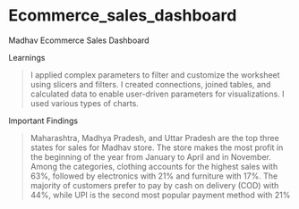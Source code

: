 # Ecommerce_sales_dashboard

Madhav Ecommerce Sales Dashboard

Learnings
>I applied complex parameters to filter and customize the worksheet using slicers and filters.
>I created connections, joined tables, and calculated data to enable user-driven parameters for visualizations.
>I used various types of charts.


Important Findings
>Maharashtra, Madhya Pradesh, and Uttar Pradesh are the top three states for sales for Madhav store.
>The store makes the most profit in the beginning of the year from January to April and in November.
>Among the categories, clothing accounts for the highest sales with 63%, followed by electronics with 21% and furniture with 17%.
>The majority of customers prefer to pay by cash on delivery (COD) with 44%, while UPI is the second most popular payment method with 21%
